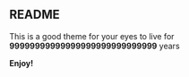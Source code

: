 ## README

This is a good theme for your eyes to live for **99999999999999999999999999999** years

**Enjoy!**